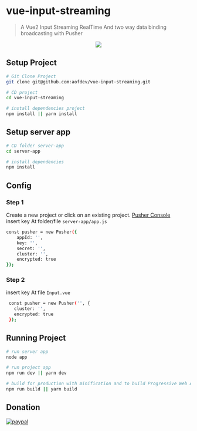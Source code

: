 # vue-input-streaming

> A Vue2 Input Streaming RealTime And two way data binding broadcasting with Pusher

<p align="center">
  <img src ="https://i.imgur.com/oBLArRm.gif" />
</p>


## Setup Project

``` bash
# Git Clone Project
git clone git@github.com:aofdev/vue-input-streaming.git

# CD project
cd vue-input-streaming

# install dependencies project
npm install || yarn install

```

## Setup server app

``` bash
# CD folder server-app 
cd server-app

# install dependencies 
npm install

```

## Config
### Step 1
 Create a new project or click on an existing project.  [Pusher Console](https://dashboard.pusher.com/)  
 insert key At folder/file ``server-app/app.js``
``` bash
const pusher = new Pusher({
    appId: '',
    key: '',
    secret: '',
    cluster: '',
    encrypted: true
});
```
### Step 2
insert key At file ``Input.vue``
``` bash
 const pusher = new Pusher('', {
   cluster: '',
   encrypted: true
 });
```

## Running Project

``` bash
# run server app 
node app

# run project app
npm run dev || yarn dev

# build for production with minification and to build Progressive Web Apps
npm run build || yarn build

```

## Donation

[![paypal](https://www.paypalobjects.com/en_US/i/btn/btn_donateCC_LG.gif)](https://www.paypal.com/cgi-bin/webscr?cmd=_s-xclick&hosted_button_id=C9L4PNA5WH3LW)

